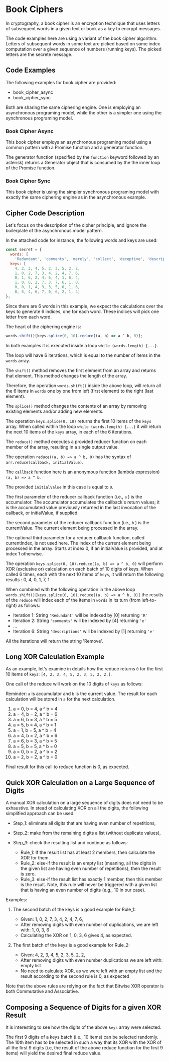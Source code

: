 # Book Ciphers

In cryptography, a book cipher is an encryption technique that uses letters of subsequent words in a
given text or book as a key to encrypt messages.

The code examples here are using a variant of the book cipher algorithm. Letters of subsequent 
words in some text are picked based on some index computation over a given sequence of numbers
(running keys). The picked letters are the secrete message.

## Code Examples

The following examples for book cipher are provided:

- book_cipher_async
- book_cipher_sync

Both are sharing the same ciphering engine. One is employing an asynchronous programing model, while
the other is a simpler one using the synchronous programing model.

### Book Cipher Async

This book cipher employs an asynchronous programing model using a common pattern with a Promise
function and a generator function.

The generator function (specified by the `function` keyword followed by an asterisk) returns a 
Generator object that is consumed by the the inner loop of the Promise function.

### Book Cipher Sync

This book cipher is using the simpler synchronous programing model with exactly the same ciphering 
engine as in the asynchronous example.

## Cipher Code Description

Let's focus on the description of the cipher principle, and ignore the boilerplate of the 
asynchronous model pattern.

In the attached code for instance, the following words and keys are used:

```javascript
const secret = {
  words: [
    'Redundant', 'comments', 'merely', 'collect', 'deceptive', 'descriptions'],
  keys: [
    4, 2, 3, 4, 5, 2, 3, 5, 2, 2,
    1, 0, 2, 7, 3, 4, 2, 4, 7, 6,
    0, 1, 6, 2, 4, 6, 4, 1, 6, 4,
    1, 0, 6, 2, 7, 3, 7, 6, 1, 0,
    0, 0, 1, 4, 3, 3, 5, 0, 1, 6,
    0, 5, 4, 6, 7, 0, 6, 2, 1, 4]
};
```

Since there are 6 words in this example, we expect the calculations over the keys to generate 6
indices, one for each word. These indices will pick one letter from each word.

The heart of the ciphering engine is:

```javascript
words.shift()[keys.splice(0, 10).reduce((a, b) => a ^ b, 0)];
```

In both examples it is executed inside a loop `while (words.length) {...}`.

The loop will have 6 iterations, which is equal to the number of items in the `words` array. 

The `shift()` method removes the first element from an array and returns that element. This method 
changes the length of the array.

Therefore, the operation `words.shift()` inside the above loop, will return all the 6 items in 
`words` one by one from left (first element) to the right (last element).

The `splice()` method changes the contents of an array by removing existing elements and/or adding 
new elements.

The operation `keys.splice(0, 10)` returns the first 10 items of the `keys` array. When called 
within the loop `while (words.length) {...}` it will return the next 10 items of the `keys` array,
in each of the 6 iterations.

The `reduce()` method executes a provided reducer function on each member of the array, resulting in 
a single output value.

The operation `reduce((a, b) => a ^ b, 0)` has the syntax of `arr.reduce(callback, initialValue)`.

The `callback` function here is an anonymous function (lambda expression) `(a, b) => a ^ b`.

The provided `initialValue` in this case is equal to `0`.

The first parameter of the reducer callback function (i.e., `a` ) is the accumulator. The 
accumulator accumulates the callback's return values; it is the accumulated value previously 
returned in the last invocation of the callback, or initialValue, if supplied.

The second parameter of the reducer callback function (i.e., `b` ) is the currentValue. The current 
element being processed in the array.

The optional third parameter for a reducer callback function, called currentIndex, is not used here. 
The index of the current element being processed in the array. Starts at index 0, if an initialValue 
is provided, and at index 1 otherwise.

The operation `keys.splice(0, 10).reduce((a, b) => a ^ b, 0)` will perform XOR (exclusive or) 
calculation on each batch of 10 digits of keys. When called 6 times, each with the next 10 items of 
`keys`, it will return the following results : 0, 4, 0, 1, 7, 1

When combined with the following operation in the above loop
`words.shift()[keys.splice(0, 10).reduce((a, b) => a ^ b, 0)]`
the results of the `reduce` will index each of the items in `words` in its turn (from left-to-right)
as follows:

- Iteration 1: String `'Redundant'` will be indexed by [0] returning `'R'`
- Iteration 2: String `'comments'` will be indexed by [4] returning `'e'`
- ...
- Iteration 6: String `'descriptions'` will be indexed by [1] returning `'e'`

All the iterations will return the string 'Remove'.

## Long XOR Calculation Example

As an example, let's examine in details how the reduce returns `0` for the first 10 items of `keys`: 
`[4, 2, 3, 4, 5, 2, 3, 5, 2, 2,]`.

One call of the reduce will work on the 10 digits of `keys` as follows:

Reminder: `a` is accumulator and `b` is the current value. The result for each calculation will be 
stored in `a` for the next calculation.

1. a = 0, b = 4, a ^ b = 4
2. a = 4, b = 2, a ^ b = 6
3. a = 6, b = 3, a ^ b = 5
4. a = 5, b = 4, a ^ b = 1
5. a = 1, b = 5, a ^ b = 4
6. a = 4, b = 2, a ^ b = 6
7. a = 6, b = 3, a ^ b = 5
8. a = 5, b = 5, a ^ b = 0
9. a = 0, b = 2, a ^ b = 2
10. a = 2, b = 2, a ^ b = 0

Final result for this call to reduce function is 0, as expected.

## Quick XOR Calculation on a Large Sequence of Digits

A manual XOR calculation on a large sequence of digits does not need to be exhaustive. In stead of
calculating XOR on all the digits, the following simplified approach can be used:

- Step_1: eliminate all digits that are having even number of repetitions,
- Step_2: make from the remaining digits a list (without duplicate values), 
- Step_3: check the resulting list and continue as follows:

    - Rule_1: If the result list has at least 2 members, then calculate the XOR for them.
    - Rule_2: else-if the result is an empty list (meaning, all the digits in the given list are 
              having even number of repetitions), then the result is zero.
    - Rule_3: else-if the result list has exactly 1 member, then this member is the result. Note, 
              this rule will never be triggered with a given list that is having an even number of 
              digits (e.g., 10 in our case).

Examples:

1. The second batch of the keys is a good example for Rule_1:
    - Given: 1, 0, 2, 7, 3, 4, 2, 4, 7, 6,
    - After removing digits with even number of duplications, we are left with: 1, 0, 3, 6
    - Calculating the XOR on 1, 0, 3, 6 gives 4, as expected.

2. The first batch of the keys is a good example for Rule_2:
    - Given: 4, 2, 3, 4, 5, 2, 3, 5, 2, 2,
    - After removing digits with even number duplications we are left with: empty list
    - No need to calculate XOR, as we were left with an empty list and the result according to the 
      second rule is 0, as expected

Note that the above rules are relying on the fact that Bitwise XOR operator is both Commutative and 
Associative.

## Composing a Sequence of Digits for a given XOR Result

It is interesting to see how the digits of the above `keys` array were selected.

The first 9 digits of a keys batch (i.e., 10 items) can be selected randomly. The 10th item has to 
be selected in such a way that its XOR with the XOR of all the first 9 digits (i.e, the result of 
the above reduce function for the first 9 items) will yield the desired final reduce value.
